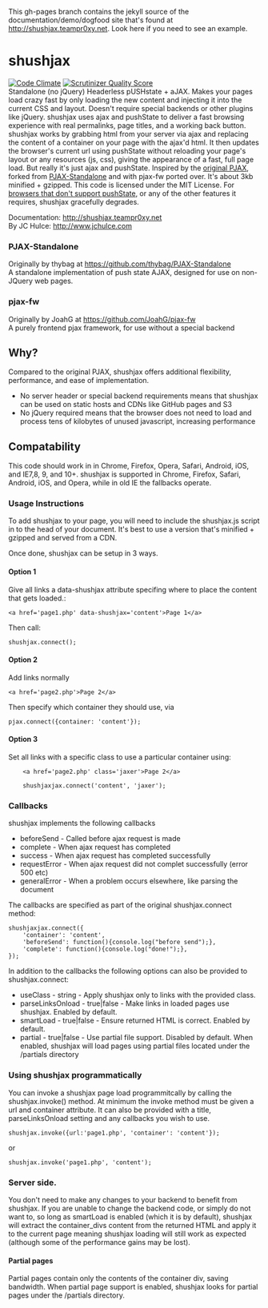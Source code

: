 This gh-pages branch contains the jekyll source of the documentation/demo/dogfood site that's found at http://shushjax.teampr0xy.net. Look here if you need to see an example.  

# shushjax #

[![Code Climate](https://codeclimate.com/github/Team-Pr0xy/shushjax.png)](https://codeclimate.com/github/Team-Pr0xy/shushjax)  [![Scrutinizer Quality Score](https://scrutinizer-ci.com/g/Team-Pr0xy/shushjax/badges/quality-score.png?s=1a51e1f05b984d9558b93c872d7b3045f0a2ec58)](https://scrutinizer-ci.com/g/Team-Pr0xy/shushjax/)  
Standalone (no jQuery) Headerless pUSHstate + aJAX. Makes your pages load crazy fast by only loading the new content and injecting it into the current CSS and layout. Doesn't require special backends or other plugins like jQuery. shushjax uses ajax and pushState to deliver a fast browsing experience with real permalinks, page titles, and a working back button. shushjax works by grabbing html from your server via ajax and replacing the content of a container on your page with the ajax'd html. It then updates the browser's current url using pushState without reloading your page's layout or any resources (js, css), giving the appearance of a fast, full page load. But really it's just ajax and pushState. Inspired by the [original PJAX](https://github.com/defunkt/jquery-pjax), forked from [PJAX-Standalone](https://github.com/thybag/PJAX-Standalone) and with pjax-fw ported over. It's about 3kb minified + gzipped. This code is licensed under the MIT License. For [browsers that don't support pushState](http://caniuse.com/#search=pushstate), or any of the other features it requires, shushjax gracefully degrades.  

Documentation: http://shushjax.teampr0xy.net  
By JC Hulce: http://www.jchulce.com

### PJAX-Standalone ###
Originally by thybag at https://github.com/thybag/PJAX-Standalone  
A standalone implementation of push state AJAX, designed for use on non-JQuery web pages.

### pjax-fw ###
Originally by JoahG at https://github.com/JoahG/pjax-fw  
A purely frontend pjax framework, for use without a special backend

## Why? ##
Compared to the original PJAX, shushjax offers additional flexibility, performance, and ease of implementation. 
* No server header or special backend requirements means that shushjax can be used on static hosts and CDNs like GitHub pages and S3
* No jQuery required means that the browser does not need to load and process tens of kilobytes of unused javascript, increasing performance

## Compatability ##
This code should work in in Chrome, Firefox, Opera, Safari, Android, iOS, and IE7,8, 9, and 10+. 
shushjax is supported in Chrome, Firefox, Safari, Android, iOS, and Opera, while in old IE the fallbacks operate.

### Usage Instructions

To add shushjax to your page, you will need to include the shushjax.js script in to the head of your document. It's best to use a version that's minified + gzipped and served from a CDN. 

Once done, shushjax can be setup in 3 ways. 

#### Option 1
Give all links a data-shushjax attribute specifing where to place the content that gets loaded.:

    <a href='page1.php' data-shushjax='content'>Page 1</a>

Then call:

	shushjax.connect();

#### Option 2
Add links normally

	<a href='page2.php'>Page 2</a>
	
Then specify which container they should use, via 

	pjax.connect({container: 'content'});

#### Option 3
Set all links with a specific class to use a particular container using:

```
	<a href='page2.php' class='jaxer'>Page 2</a>
```

```
	shushjaxjax.connect('content', 'jaxer');
```	

### Callbacks

shushjax implements the following callbacks 

* beforeSend - Called before ajax request is made
* complete - When ajax request has completed
* success - When ajax request has completed successfully
* requestError - When ajax request did not complet successfully (error 500 etc)
* generalError - When a problem occurs elsewhere, like parsing the document

The callbacks are specified as part of the original shushjax.connect method:

	shushjaxjax.connect({
		'container': 'content',
		'beforeSend': function(){console.log("before send");},
		'complete': function(){console.log("done!");},
	});

In addition to the callbacks the following options can also be provided to shushjax.connect: 

* useClass - string - Apply shushjax only to links with the provided class.
* parseLinksOnload - true|false - Make links in loaded pages use shushjax. Enabled by default.
* smartLoad - true|false - Ensure returned HTML is correct. Enabled by default.
* partial - true|false - Use partial file support. Disabled by default. When enabled, shushjax will load pages using partial files located under the /partials directory

### Using shushjax programmatically

You can invoke a shushjax page load programmitcally by calling the shushjax.invoke() method.
At minimum the invoke method must be given a url and container attribute. It can also
be provided with a title, parseLinksOnload setting and any callbacks you wish to use.

	shushjax.invoke({url:'page1.php', 'container': 'content'});

or
	
	shushjax.invoke('page1.php', 'content');

### Server side.

You don't need to make any changes to your backend to benefit from shushjax. If you are unable to change the backend code, or simply do not want to, so long as smartLoad is enabled (which it is by default), shushjax will extract the container_divs content from the returned HTML and apply it to the current page meaning shushjax loading will still work as expected (although some of the performance gains may be lost).

#### Partial pages  

Partial pages contain only the contents of the container div, saving bandwidth. When partial page support is enabled, shushjax looks for partial pages under the /partials directory. 
